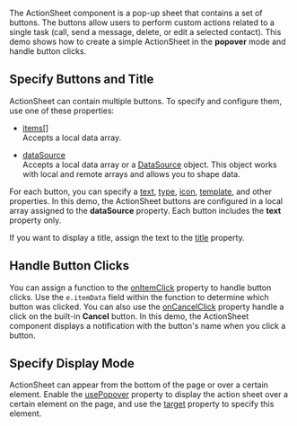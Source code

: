 The ActionSheet component is a pop-up sheet that contains a set of buttons. The buttons allow users to perform custom actions related to a single task (call, send a message, delete, or edit a selected contact). This demo shows how to create a simple ActionSheet in the **popover** mode and handle button clicks.

## Specify Buttons and Title

ActionSheet can contain multiple buttons. To specify and configure them, use one of these properties:

- [items[]](/Documentation/ApiReference/UI_Components/dxActionSheet/Configuration/items/)     
Accepts a local data array.

- [dataSource](/Documentation/ApiReference/UI_Components/dxActionSheet/Configuration/#dataSource)     
Accepts a local data array or a [DataSource](/Documentation/ApiReference/Data_Layer/DataSource/) object. This object works with local and remote arrays and allows you to shape data. 

For each button, you can specify a [text](/Documentation/ApiReference/UI_Components/dxActionSheet/Configuration/items/#text), [type](/Documentation/ApiReference/UI_Components/dxActionSheet/Configuration/items/#type), [icon](/Documentation/ApiReference/UI_Components/dxActionSheet/Configuration/items/#icon), [template](/Documentation/ApiReference/UI_Components/dxActionSheet/Configuration/items/#template), and other properties. In this demo, the ActionSheet buttons are configured in a local array assigned to the **dataSource** property. Each button includes the **text** property only.

If you want to display a title, assign the text to the [title](/Documentation/ApiReference/UI_Components/dxActionSheet/Configuration/#title) property.

## Handle Button Clicks

You can assign a function to the [onItemClick](/Documentation/ApiReference/UI_Components/dxActionSheet/Configuration/#onItemClick) property to handle button clicks. Use the `e.itemData` field within the function to determine which button was clicked. You can also use the [onCancelClick](/Documentation/ApiReference/UI_Components/dxActionSheet/Configuration/#onCancelClick) property handle a click on the built-in **Cancel** button. In this demo, the ActionSheet component displays a notification with the button's name when you click a button. 

## Specify Display Mode

ActionSheet can appear from the bottom of the page or over a certain element. Enable the [usePopover](/Documentation/ApiReference/UI_Components/dxActionSheet/Configuration/#usePopover) property to display the action sheet over a certain element on the page, and use the [target](/Documentation/ApiReference/UI_Components/dxActionSheet/Configuration/#target) property to specify this element.